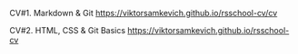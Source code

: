 CV#1. Markdown & Git
https://viktorsamkevich.github.io/rsschool-cv/cv

CV#2. HTML, CSS & Git Basics
https://viktorsamkevich.github.io/rsschool-cv